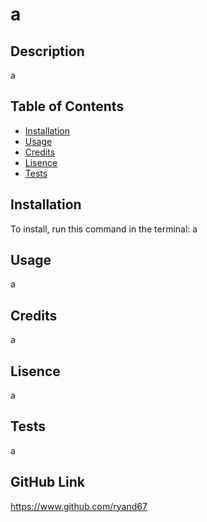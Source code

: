 
  # a
  
  ## Description

  a

  ## Table of Contents

  * [Installation](#installation)
  * [Usage](#usage)
  * [Credits](#credits)
  * [Lisence](#lisence)
  * [Tests](#tests)

  ## Installation

  To install, run this command in the terminal:
  a

  ## Usage

  a

  ## Credits

  a

  ## Lisence

  a

  ## Tests 

  a

  ## GitHub Link

  https://www.github.com/ryand67

  [](https://img.shields.io/github/followers/ryand67?label=Follow&style=social)
  